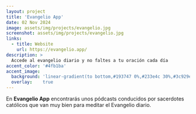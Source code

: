```yaml
---
layout: project
title: 'Evangelio App'
date: 02 Nov 2024
image: assets/img/projects/evangelio.jpg
screenshot: assets/img/projects/evangelio.jpg
links:
  - title: Website
    url: https://evangelio.app/
description: >
  Accede al evangelio diario y no faltes a tu oración cada día
accent_color: '#4fb1ba'
accent_image:
  background: 'linear-gradient(to bottom,#193747 0%,#233e4c 30%,#3c929e 50%,#d5d5d4 70%,#cdccc8 100%)'
  overlay:    true
---
```


En **Evangelio App** encontrarás unos pódcasts conducidos por sacerdotes católicos que van muy bien para meditar el Evangelio diario. 


